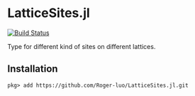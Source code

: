 # LatticeSites.jl

[![Build Status](https://travis-ci.org/Roger-luo/LatticeSites.jl.svg?branch=master)](https://travis-ci.org/Roger-luo/LatticeSites.jl)

Type for different kind of sites on different lattices.

## Installation

```
pkg> add https://github.com/Roger-luo/LatticeSites.jl.git
```
